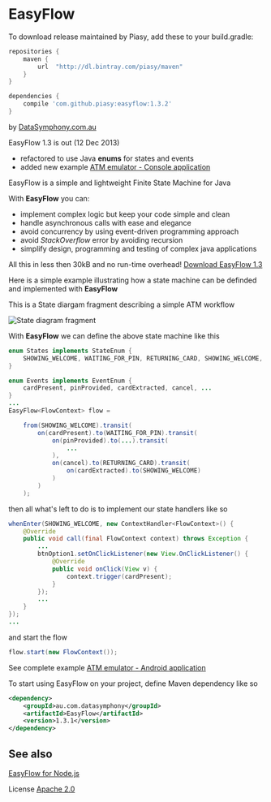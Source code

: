 EasyFlow
========

To download release maintained by Piasy, add these to your build.gradle:

```gradle
repositories {
    maven {
        url  "http://dl.bintray.com/piasy/maven"
    }
}

dependencies {
    compile 'com.github.piasy:easyflow:1.3.2'
}
```


by [DataSymphony.com.au](http://datasymphony.com.au/)

EasyFlow 1.3 is out (12 Dec 2013)
* refactored to use Java **enums** for states and events
* added new example [ATM emulator - Console application](http://datasymphony.com.au/?wpdmact=process&did=OC5ob3RsaW5r)

EasyFlow is a simple and lightweight Finite State Machine for Java

With **EasyFlow** you can:
* implement complex logic but keep your code simple and clean
* handle asynchronous calls with ease and elegance
* avoid concurrency by using event-driven programming approach
* avoid *StackOverflow* error by avoiding recursion
* simplify design, programming and testing of complex java applications

All this in less then 30kB and no run-time overhead!
[Download EasyFlow 1.3](http://datasymphony.com.au/?wpdmact=process&did=Ny5ob3RsaW5r)

Here is a simple example illustrating how a state machine can be definded and implemented with **EasyFlow**

This is a State diargam fragment describing a simple ATM workflow

![State diagram fragment](http://datasymphony.com.au/wp-content/uploads/2013/04/atm_example.png)

With **EasyFlow** we can define the above state machine like this

```java
enum States implements StateEnum {
    SHOWING_WELCOME, WAITING_FOR_PIN, RETURNING_CARD, SHOWING_WELCOME, ...
}

enum Events implements EventEnum {
    cardPresent, pinProvided, cardExtracted, cancel, ...
}
...
EasyFlow<FlowContext> flow =

    from(SHOWING_WELCOME).transit(
        on(cardPresent).to(WAITING_FOR_PIN).transit(
            on(pinProvided).to(...).transit(
                ...
            ),
            on(cancel).to(RETURNING_CARD).transit(
                on(cardExtracted).to(SHOWING_WELCOME)
            )
        )
    );
```
then all what's left to do is to implement our state handlers like so
```java
whenEnter(SHOWING_WELCOME, new ContextHandler<FlowContext>() {
    @Override
    public void call(final FlowContext context) throws Exception {
        ...
        btnOption1.setOnClickListener(new View.OnClickListener() {
            @Override
            public void onClick(View v) {
                context.trigger(cardPresent);
            }
        });
        ...
    }
});
...
```
and start the flow
```java
flow.start(new FlowContext());
```
See complete example [ATM emulator - Android application](https://github.com/Beh01der/EasyFlow-example-AtmEmulator/blob/master/src/au/com/ds/ef/ae/AtmEmulator/MainActivity.java)

To start using EasyFlow on your project, define Maven dependency like so
```xml
<dependency>
    <groupId>au.com.datasymphony</groupId>
    <artifactId>EasyFlow</artifactId>
    <version>1.3.1</version>
</dependency>
```

## See also
[EasyFlow for Node.js](https://github.com/Beh01der/node-easy-flow)


License [Apache 2.0](http://www.apache.org/licenses/LICENSE-2.0.txt)
